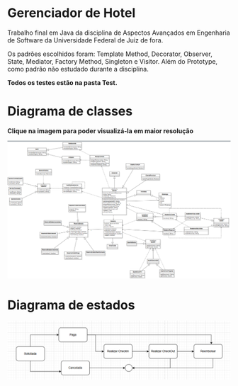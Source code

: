 # Gerenciador de Hotel

Trabalho final em Java da disciplina de Aspectos Avançados em Engenharia de Software da Universidade Federal de Juiz de fora.

Os padrões escolhidos foram: Template Method, Decorator, Observer, State, Mediator, Factory Method, Singleton e Visitor. Além do Prototype, como padrão não estudado durante a disciplina.


**Todos os testes estão na pasta Test.**

# Diagrama de classes
**Clique na imagem para poder visualizá-la em maior resolução**

![Diagrama de classes ](src/imgs/diagrama-final-hotel.png)

# Diagrama de estados
![Diagrama de estados ](src/imgs/diagrama-estados.png)
